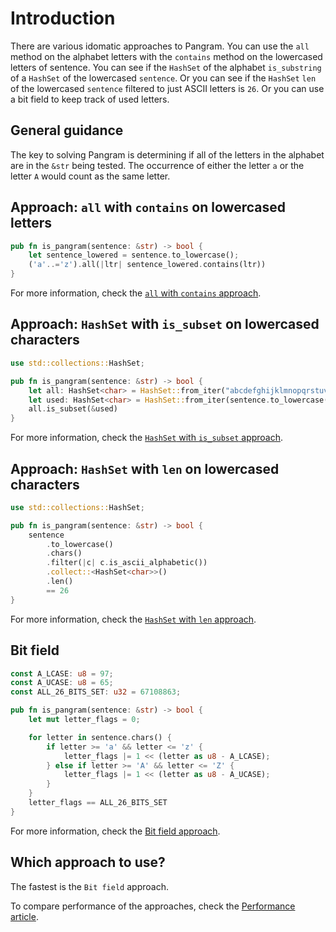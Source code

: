 # Introduction

There are various idomatic approaches to Pangram.
You can use the `all` method on the alphabet letters with the `contains` method on the lowercased letters of sentence.
You can see if the `HashSet` of the alphabet `is_substring` of a `HashSet` of the lowercased `sentence`.
Or you can see if the `HashSet` `len` of the lowercased `sentence` filtered to just ASCII letters is `26`.
Or you can use a bit field to keep track of used letters.


## General guidance

The key to solving Pangram is determining if all of the letters in the alphabet are in the `&str` being tested.
The occurrence of either the letter `a` or the letter `A` would count as the same letter.

## Approach: `all` with `contains` on lowercased letters

```rust
pub fn is_pangram(sentence: &str) -> bool {
    let sentence_lowered = sentence.to_lowercase();
    ('a'..='z').all(|ltr| sentence_lowered.contains(ltr))
}
```

For more information, check the [`all` with `contains` approach][approach-all-contains].

## Approach: `HashSet` with `is_subset` on lowercased characters

```rust
use std::collections::HashSet;

pub fn is_pangram(sentence: &str) -> bool {
    let all: HashSet<char> = HashSet::from_iter("abcdefghijklmnopqrstuvwxyz".chars());
    let used: HashSet<char> = HashSet::from_iter(sentence.to_lowercase().chars());
    all.is_subset(&used)
}
```

For more information, check the [`HashSet` with `is_subset` approach][approach-hashset-is-subset].

## Approach: `HashSet` with `len` on lowercased characters

```rust
use std::collections::HashSet;

pub fn is_pangram(sentence: &str) -> bool {
    sentence
        .to_lowercase()
        .chars()
        .filter(|c| c.is_ascii_alphabetic())
        .collect::<HashSet<char>>()
        .len()
        == 26
}
```

For more information, check the [`HashSet` with `len` approach][approach-hashset-len].

## Bit field

```rust
const A_LCASE: u8 = 97;
const A_UCASE: u8 = 65;
const ALL_26_BITS_SET: u32 = 67108863;

pub fn is_pangram(sentence: &str) -> bool {
    let mut letter_flags = 0;

    for letter in sentence.chars() {
        if letter >= 'a' && letter <= 'z' {
            letter_flags |= 1 << (letter as u8 - A_LCASE);
        } else if letter >= 'A' && letter <= 'Z' {
            letter_flags |= 1 << (letter as u8 - A_UCASE);
        }
    }
    letter_flags == ALL_26_BITS_SET
}
```

For more information, check the [Bit field approach][approach-bitfield].

## Which approach to use?

The fastest is the `Bit field` approach.

To compare performance of the approaches, check the [Performance article][article-performance].

[approach-all-contains]: https://exercism.org/tracks/rust/exercises/pangram/approaches/all-contains
[approach-hashset-is-subset]: https://exercism.org/tracks/rust/exercises/pangram/approaches/hashset-is-subset
[approach-hashset-len]: https://exercism.org/tracks/rust/exercises/pangram/approaches/hashset-len
[approach-bitfield]: https://exercism.org/tracks/rust/exercises/pangram/approaches/bitfield
[article-performance]: https://exercism.org/tracks/rust/exercises/pangram/articles/performance
